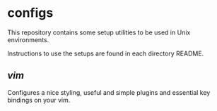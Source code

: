 # configs
This repository contains some setup utilities to be used in Unix environments.

Instructions to use the setups are found in each directory README.

## _vim_
Configures a nice styling, useful and simple plugins and essential key bindings on your vim.